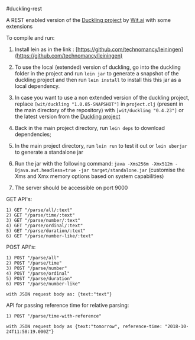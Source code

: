 #duckling-rest

A REST enabled version of the [Duckling project](https://github.com/wit-ai/duckling) by [Wit.ai](https://wit.ai) with some extensions

To compile and run:

  1) Install lein as in the link : [https://github.com/technomancy/leiningen](https://github.com/technomancy/leiningen)

  2) To use the local (extended) version of duckling, go into the duckling folder in the project and run `lein jar` to generate a snapshot of the duckling project and then run `lein install` to install this this jar as a local dependency.
  
  3) In case you want to use a non extended version of the duckling project, replace `[wit/duckling "1.0.85-SNAPSHOT"]` in `project.clj` (present in the main directory of the repository) with `[wit/duckling "0.4.23"]` or the latest version from the [Duckling project](https://github.com/wit-ai/duckling)
  
  4) Back in the main project directory, run `lein deps` to download dependencies;
  
  5) In the main project directory, run `lein run` to test it out or `lein uberjar` to generate a standalone jar
  
  6) Run the jar with the following command: `java -Xms256m -Xmx512m -Djava.awt.headless=true -jar target/standalone.jar` (customise the Xms and Xmx memory options based on system capabilities)
  
  7) The server should be accessible on port 9000

GET API's:
	
	1) GET "/parse/all/:text"
	2) GET "/parse/time/:text"
	3) GET "/parse/number/:text"
	4) GET "/parse/ordinal/:text"
	5) GET "/parse/duration/:text"
	6) GET "/parse/number-like/:text"

POST API's:
	
	1) POST "/parse/all"
	2) POST "/parse/time"
	3) POST "/parse/number"
	4) POST "/parse/ordinal"
	5) POST "/parse/duration"
	6) POST "/parse/number-like"
	
	with JSON request body as: {text:"text"}
	
API for passing reference time for relative parsing:

	1) POST "/parse/time-with-reference"

	with JSON request body as {text:"tomorrow", reference-time: "2018-10-24T11:58:19.000Z"}
